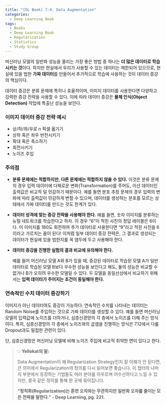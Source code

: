 ```yaml
---
title: "[DL Book] 7-4. Data Augmentation"
categories:
  - Deep Learning Book
tags:
  - Books
  - Deep Learning Book
  - Regularization
  - Statistics
  - Study Group
---
```


머신러닝 모델의 일반화 성능을 올리는 가장 좋은 방법 중 하나는 **더 많은 데이터로 학습시키는 것**이다. 하지만 현실에서 우리가 사용할 수 있는 데이터는 제한되어 있으므로, 현실에 있을 법한 **가짜 데이터**를 만들어서 추가적으로 학습에 사용하는 것이 데이터 증강의 핵심이다.

데이터 증강은 분류 문제에 특히나 효율적이며, 이미지 데이터를 사용한다면 다양하고 강력한 증강 전략을 사용할 수 있다. 이에 따라 데이터 증강은 **물체 인식(Object Detection)** 작업에 특출난 성능을 보인다.

### 이미지 데이터 증강 전략 예시

- 상/하/좌/우로 $n$ 픽셀 옮기기
- 상하 혹은 좌우 반전시키기
- 확대 혹은 축소하기
- 회전시키기
- 노이즈 주입

### 주의점

- **분류 문제에는 적합하지만, 다른 문제에는 적합하지 않을 수 있다.**
이것은 분류 문제의 경우 입력 데이터에 다채로운 변화(Transformation)를 주어도, 이산 데이터인 출력값은 비교적 덜 민감하기 때문이다. 예를 들면 분포 추정 문제의 경우 입력의 변화에 따라 출력값이 민감하게 변할 수 있으며, 데이터를 생성하는 분포를 모르는 상태에서 가짜 데이터를 만드는 것도 한계가 있다.
- **데이터 성격에 맞는 증강 전략을 사용해야 한다.**
예를 들면, 숫자 이미지를 분류하는 뉴럴 네트워크를 학습한다고 하자. 이 경우 “6”이 적힌 사진의 정답 레이블은 6이다. 이 이미지를 180도 회전하여 추가 데이터로 사용한다면 “9”라고 적힌 사진을 6이라고 가르치는 꼴이 된다! 이처럼 일부 데이터 증강 전략은, 그 결과로 생성되는 데이터가 현실에 있을 법한지를 꼭 염두에 두고 사용해야 한다.
- **데이터 증강을 진행한 실험의 결과 비교에 유의해야 한다.**
    
    예를 들어 머신러닝 모델 A와 B가 있을 때, 증강된 데이터로 학습된 모델 A가 일반 데이터로 학습된 모델 B보다 우수한 성능을 보인다고 해도, 둘의 성능은 비교할 수 없거나 B가 오히려 우수한 모델일 수 있다. 두 모델을 동일선상에서 비교하기 위해서는 **입력 데이터가 주어지는 조건이 동일해야 한다.**
    

### 연속적인 수치 데이터 증강하기

이미지가 아닌 데이터여도 증강이 가능하다. 연속적인 수치를 나타내는 데이터는 Random Noise를 주입하는 것으로 가짜 데이터를 생성할 수 있다. 예를 들면 머신러닝 모델의 입력값에 노이즈를 더하거나, 심층신경망의 각 층에서 노이즈를 더해 주는 방식이다. 특히, 심층신경망의 각 층에서 노이즈와의 곱셈을 진행하는 방식은 7.12에서 다룰 Dropout과도 밀접한 관련이 있다.

단, 심층신경망은 머신러닝 모델에 비해 노이즈 주입에 비교적 취약한 면이 있다고 한다.


> :bulb: **Yellokat의 말:**
> 
> Data Augmentation이 왜 Regularization Strategy인지 잘 이해가 안 된다면, 큰 의미에서 Regularization의 정의를 다시 읽어보면 좋습니다. 이 챕터의 나머지 부분에서 등장하는 기법들도 여러 분야를 아우르며 어수선하다고 느낄 수 있지만, 결국 같은 정의를 통해 한 곳에 묶어집니다.
> 
> **“정칙화(Regularization)는 훈련 오차와는 무관하지만 일반화 오차를 줄이는 모든 전략을 말한다.”**
> **- Deep Learning, pg. 221.**
> 